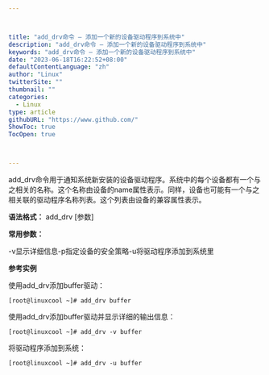 ```yaml
---



title: "add_drv命令 – 添加一个新的设备驱动程序到系统中"
description: "add_drv命令 – 添加一个新的设备驱动程序到系统中"
keywords: "add_drv命令 – 添加一个新的设备驱动程序到系统中"
date: "2023-06-18T16:22:52+08:00"
defaultContentLanguage: "zh"
author: "Linux"
twitterSite: ""
thumbnail: ""
categories:
  - Linux
type: article
githubURL: "https://www.github.com/"
ShowToc: true
TocOpen: true



---
```


add_drv命令用于通知系统新安装的设备驱动程序。系统中的每个设备都有一个与之相关的名称。这个名称由设备的name属性表示。同样，设备也可能有一个与之相关联的驱动程序名称列表。这个列表由设备的兼容属性表示。

**语法格式：** add_drv [参数]

**常用参数：**

-v显示详细信息-p指定设备的安全策略-u将驱动程序添加到系统里

**参考实例**

使用add_drv添加buffer驱动：

```
[root@linuxcool ~]# add_drv buffer
```

使用add_drv添加buffer驱动并显示详细的输出信息：

```
[root@linuxcool ~]# add_drv -v buffer
```

将驱动程序添加到系统：

```
[root@linuxcool ~]# add_drv -u buffer
```